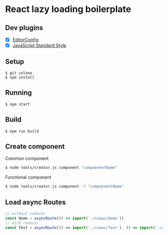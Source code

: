 # React lazy loading boilerplate

## Dev plugins

- [x] [EditorConfig](http://editorconfig.org/)
- [x] [JavaScript Standard Style](https://github.com/feross/standard)

## Setup

```
$ git colone
$ npm install
```

## Running

```
$ npm start
```

## Build

```
$ npm run build
```

## Create component

Common component
```sh
$ node tools/creator.js component "compoenentName"
```

Functional component
```sh
$ node tools/creator.js component -f "compoenentName"
```

## Load async Routes
```js
// without reducer
const Home = asyncRoute(() => import('./views/Home'))
// with reducer
const Test = asyncRoute(() => import('./views/Test'), () => import('./reducers/bio'), './reducers/bio')
```
